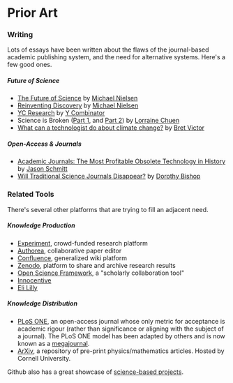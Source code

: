 # Prior Art

### Writing

Lots of essays have been written about the flaws of the journal-based academic publishing system, and the need for alternative systems. Here's a few good ones.

##### Future of Science

* [The Future of Science](http://michaelnielsen.org/blog/the-future-of-science-2/) by [Michael Nielsen](http://michaelnielsen.org/)
* [Reinventing Discovery](https://www.youtube.com/watch?v=Kf2qO0plUKs) by [Michael Nielsen](http://michaelnielsen.org/)
* [YC Research](https://ycr.org/) by [Y Combinator](https://www.ycombinator.com/)
* Science is Broken ([Part 1](https://medium.com/@lorraine_chu3n/science-is-broken-part-1-68b0a9ccd45a#.ytqx1wh82), and [Part 2](https://medium.com/@lorraine_chu3n/science-is-broken-being-open-could-fix-it-2a2f258a3ff3#.qh58ydacr)) by [Lorraine Chuen](https://twitter.com/lorrainechu3n/)
* [What can a technologist do about climate change?](http://worrydream.com/ClimateChange/#tools-finding) by [Bret Victor](http://worrydream.com)

##### Open-Access & Journals

* [Academic Journals: The Most Profitable Obsolete Technology in History](http://jasonschmitt.com/post/106918640086/academic-journals-the-most-profitable-obsolete) by [Jason Schmitt](http://www.jasonschmitt.com/)
* [Will Traditional Science Journals Disappear?](http://www.theguardian.com/science/head-quarters/2015/may/12/will-traditional-science-journals-disappear) by [Dorothy Bishop](http://www.psy.ox.ac.uk/team/dorothy-bishop)

### Related Tools

There's several other platforms that are trying to fill an adjacent need.

##### Knowledge Production

* [Experiment](https://experiment.com), crowd-funded research platform
* [Authorea](https://authorea.com), collaborative paper editor
* [Confluence](https://www.atlassian.com/software/confluence), generalized wiki platform
* [Zenodo](https://zenodo.org), platform to share and archive research results
* [Open Science Framework](https://osf.io/), a "scholarly collaboration tool"
* [Innocentive](http://www.innocentive.com/)
* [Eli Lilly](http://www.lilly.ca/en/index.aspx)

##### Knowledge Distribution

* [PLoS ONE](http://www.plosone.org/), an open-access journal whose only metric for acceptance is academic rigour (rather than significance or aligning with the subject of a journal). The PLoS ONE model has been adapted by others and is now known as a [megajournal](https://en.wikipedia.org/wiki/Mega_journal).
* [ArXiv](http://arxiv.org), a repository of pre-print physics/mathematics articles. Hosted by Cornell University.

Github also has a great showcase of [science-based projects](https://github.com/showcases/science).
